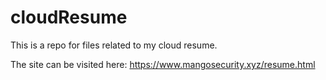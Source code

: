 # cloudResume

This is a repo for files related to my cloud resume.

The site can be visited here:
https://www.mangosecurity.xyz/resume.html
